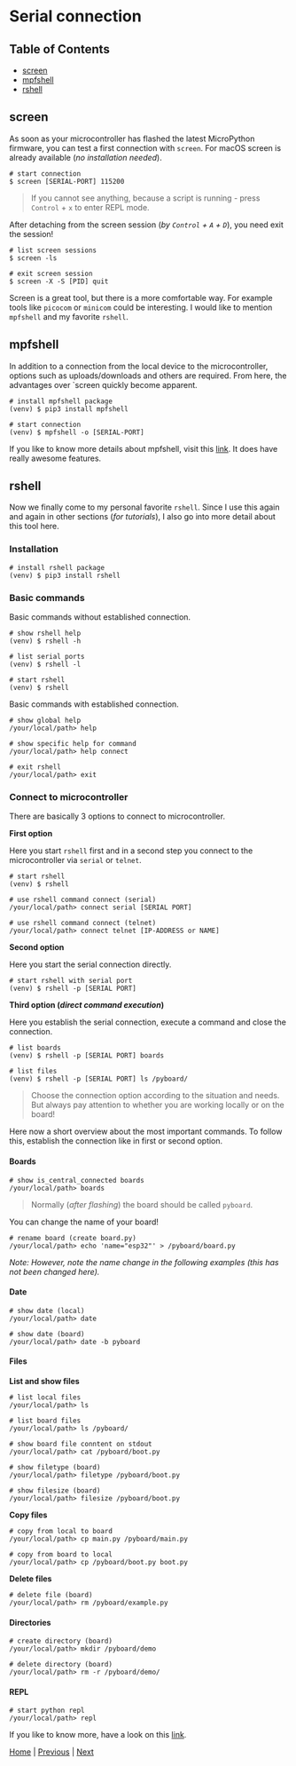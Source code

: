 # Serial connection

## Table of Contents

- [screen](#screen)
- [mpfshell](#mpfshell)
- [rshell](#rshell)

## screen

As soon as your microcontroller has flashed the latest MicroPython firmware, you can test a first connection with `screen`. For macOS screen is already available (_no installation needed_).

```shell
# start connection
$ screen [SERIAL-PORT] 115200
```

> If you cannot see anything, because a script is running - press `Control` + `x` to enter REPL mode.

After detaching from the screen session (_by `Control` + `A` + `D`_), you need exit the session!

```shell
# list screen sessions
$ screen -ls

# exit screen session
$ screen -X -S [PID] quit
```

Screen is a great tool, but there is a more comfortable way. For example tools like `picocom` or `minicom` could be interesting. I would like to mention `mpfshell` and my favorite `rshell`.

## mpfshell

In addition to a connection from the local device to the microcontroller, options such as uploads/downloads and others are required. From here, the advantages over `screen quickly become apparent.

```shell
# install mpfshell package
(venv) $ pip3 install mpfshell

# start connection
(venv) $ mpfshell -o [SERIAL-PORT]
```

If you like to know more details about mpfshell, visit this [link](https://github.com/wendlers/mpfshell). It does have really awesome features.

## rshell

Now we finally come to my personal favorite `rshell`. Since I use this again and again in other sections (_for tutorials_), I also go into more detail about this tool here.

### Installation

```shell
# install rshell package
(venv) $ pip3 install rshell
```

### Basic commands

Basic commands without established connection.

```shell
# show rshell help
(venv) $ rshell -h

# list serial ports
(venv) $ rshell -l

# start rshell
(venv) $ rshell
```

Basic commands with established connection.

```shell
# show global help
/your/local/path> help

# show specific help for command
/your/local/path> help connect

# exit rshell
/your/local/path> exit
```

### Connect to microcontroller

There are basically 3 options to connect to microcontroller.

**First option**

Here you start `rshell` first and in a second step you connect to the microcontroller via `serial` or `telnet`.

```shell
# start rshell
(venv) $ rshell

# use rshell command connect (serial)
/your/local/path> connect serial [SERIAL PORT]

# use rshell command connect (telnet)
/your/local/path> connect telnet [IP-ADDRESS or NAME]
```

**Second option**

Here you start the serial connection directly.

```shell
# start rshell with serial port
(venv) $ rshell -p [SERIAL PORT]
```

**Third option (_direct command execution_)**

Here you establish the serial connection, execute a command and close the connection.

```shell
# list boards
(venv) $ rshell -p [SERIAL PORT] boards

# list files
(venv) $ rshell -p [SERIAL PORT] ls /pyboard/
```

> Choose the connection option according to the situation and needs. But always pay attention to whether you are working locally or on the board!

Here now a short overview about the most important commands. To follow this, establish the connection like in first or second option.

#### Boards

```shell
# show is_central_connected boards
/your/local/path> boards
```

> Normally (_after flashing_) the board should be called `pyboard`.

You can change the name of your board!

```shell
# rename board (create board.py)
/your/local/path> echo 'name="esp32"' > /pyboard/board.py
```

_Note: However, note the name change in the following examples (this has not been changed here)._

#### Date

```shell
# show date (local)
/your/local/path> date

# show date (board)
/your/local/path> date -b pyboard
```

#### Files

**List and show files**

```shell
# list local files
/your/local/path> ls

# list board files
/your/local/path> ls /pyboard/

# show board file conntent on stdout
/your/local/path> cat /pyboard/boot.py

# show filetype (board)
/your/local/path> filetype /pyboard/boot.py

# show filesize (board)
/your/local/path> filesize /pyboard/boot.py
```

**Copy files**

```shell
# copy from local to board
/your/local/path> cp main.py /pyboard/main.py

# copy from board to local
/your/local/path> cp /pyboard/boot.py boot.py
```

**Delete files**

```shell
# delete file (board)
/your/local/path> rm /pyboard/example.py
```

#### Directories

```shell
# create directory (board)
/your/local/path> mkdir /pyboard/demo

# delete directory (board)
/your/local/path> rm -r /pyboard/demo/
```

#### REPL

```shell
# start python repl
/your/local/path> repl
```

If you like to know more, have a look on this [link](https://github.com/dhylands/rshell).

[Home](https://github.com/Lupin3000/ESP) | [Previous](./001_firmware.md) | [Next](./001_python_repl.md)
